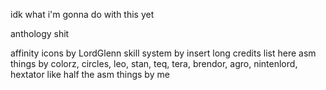 idk what i'm gonna do with this yet

anthology shit


affinity icons by LordGlenn
skill system by insert long credits list here
asm things by colorz, circles, leo, stan, teq, tera, brendor, agro, nintenlord, hextator
like half the asm things by me


